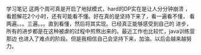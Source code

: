 学习笔记
这两个周可真是开启了地狱模式，hard的DP实在是让人分分钟崩溃
，看题解花2个小时，还有可能看不懂。好在真的是坚持下来了，看一遍看不懂，
看两遍。。。三遍。。。直到看懂，然后将其实现。已经真正能够感受到自己的
进步，所有的进步都是在这种被虐的过程中煎熬出来的。最近工作也比较忙，java训练营那边
也进入了难点的阶段。但是我相信自己会坚持下来，加油。以后会越来越努力。
